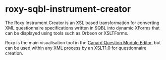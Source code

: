 roxy-sqbl-instrument-creator
============================

The Roxy Instrument Creator is an XSL based transformation for converting XML questionnaire specifications written in SQBL into dynamic XForms that can be displayed using tools such as Orbeon or XSLTForms.

Roxy is the main visualisation tool in the [Canard Question Module Editor](https://github.com/LegoStormtroopr/canard), but can be used within any XML process by an XSLT1.0 for questionnaire creation.
